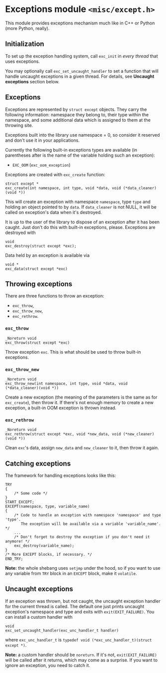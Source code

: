 
# Exceptions module `<misc/except.h>`

This module provides exceptions mechanism much like in C++ or Python (more 
Python, really). 

## Initialization

To set up the exception handling system, call `exc_init` in *every thread* that
uses exceptions. 

You may optionally call `exc_set_uncaught_handler` to set a function that will
handle uncaught exceptions in a given thread. For details, see **Uncaught 
exceptions** section below.

## Exceptions

Exceptions are represented by `struct except` objects. They carry the following
information: namespace they belong to, their type within the namespace, and
some additional data which is assigned to them at the throwing site.

Exceptions built into the library use namespace = 0, so consider it reserved
and don't use it in your applications.

Currently the following built-in exceptions types are available (in parentheses
after is the name of the variable holding such an exception):
- `EXC_OOM` (`exc_oom_exception`)

Exceptions are created with `exc_create` function:
```
struct except *
exc_create(int namespace, int type, void *data, void (*data_cleaner)(void *))
```
This will create an exception with namespace `namespace`, type `type` and 
holding an object pointed to by `data`. If `data_cleaner` is not NULL, it will
be called on exception's data when it's destroyed.

It is up to the user of the library to dispose of an exception after it has
been caught. Just don't do this with built-in exceptions, please.
Exceptions are destroyed with 
```
void
exc_destroy(struct except *exc);
```

Data held by an exception is available via 
```
void *
exc_data(struct except *exc)
```

## Throwing exceptions

There are three functions to throw an exception:
- `exc_throw`,
- `exc_throw_new`,
- `exc_rethrow`.

### `exc_throw`

```
_Noreturn void
exc_throw(struct except *exc)
```

Throw exception `exc`. This is what should be used to throw built-in exceptions.

### `exc_throw_new`

```
_Noreturn void
exc_throw_new(int namespace, int type, void *data, void (*data_cleaner)(void *))
```

Create a new exception (the meaning of the parameters is the same as for 
`exc_create`), then throw it. If there's not enough memory to create a new
exception, a built-in OOM exception is thrown instead.

### `exc_rethrow`

```
_Noreturn void
exc_rethrow(struct except *exc, void *new_data, void (*new_cleaner)(void *))
```

Clean `exc`'s data, assign `new_data` and `new_cleaner` to it, then throw it
again.

## Catching exceptions

The framework for handling exceptions looks like this:

```
TRY
{
	/* Some code */
}
START_EXCEPT;
EXCEPT(namespace, type, variable_name)
{
	/* Code to handle an exception with namespace 'namespace' and type 'type'.
	   The exception will be available via a variable 'variable_name'. */
	...
	/* Don't forget to destroy the exception if you don't need it anymore! */
	exc_destroy(variable_name);
}
/* More EXCEPT blocks, if necessary. */
END_TRY;
```

**Note:** the whole shebang uses `setjmp` under the hood, so if you want to use
any variable from `TRY` block in an `EXCEPT` block, make it `volatile`.

## Uncaught exceptions

If an exception was thrown, but not caught, the uncaught exception handler for
the current thread is called. The default one just prints uncaught exception's
namespace and type and exits with `exit(EXIT_FAILURE)`. You can install a 
custom handler with
```
void
exc_set_uncaught_handler(exc_unc_handler_t handler)
```
where `exc_unc_handler_t` is `typedef void (*exc_unc_handler_t)(struct except *)`.

**Note:** a custom handler should be `noreturn`. If it's not,
`exit(EXIT_FAILURE)` will be called after it returns, which may come as a 
surprise. If you want to ignore an exception, you need to catch it.
